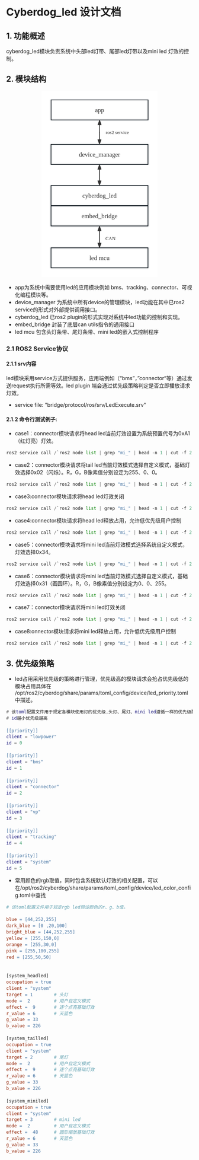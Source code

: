 # Cyberdog_led 设计文档
## 1. 功能概述
  cyberdog_led模块负责系统中头部led灯带、尾部led灯带以及mini led 灯效的控制。

## 2. 模块结构

<center>

 ![avatar](./image/cyberdog_led/cyberdog_led_flow.png)

</center>


   - app为系统中需要使用led的应用模块例如 bms、tracking、connector、可视化编程模块等。
   - device_manager 为系统中所有device的管理模块，led功能在其中已ros2 service的形式对外部提供调用接口。
   - cyberdog_led 已ros2 plugin的形式实现对系统中led功能的控制和实现。
   - embed_bridge 封装了底层can utils指令的通用接口
   - led mcu 包含头灯条带、尾灯条带、mini led的嵌入式控制程序

   

   ### 2.1 ROS2 Service协议

   #### 2.1.1 srv内容

   led模块采用service方式提供服务，应用端例如（“bms”，”connector“等）通过发送request执行所需等效。led plugin 端会通过优先级策略判定是否立即播放请求灯效。

   - service file: "bridge/protocol/ros/srv/LedExecute.srv"
 
   

  #### 2.1.2 命令行测试例子:

   - case1：connector模块请求将head led当前灯效设置为系统预置代号为0xA1（红灯亮）灯效。 

   ```Python
   ros2 service call /`ros2 node list | grep "mi_" | head -n 1 | cut -f 2 -d "/"`/led_execute protocol/srv/LedExecute "{occupation: 1, client: "connector", target: 1, mode: 1, effect: 0xA1}"
   ```

   

   - case2：connector模块请求将tail led当前灯效模式选择自定义模式，基础灯效选择0x02（闪烁）。R，G，B像素值分别设定为255、0、0。

   ```Python
   ros2 service call /`ros2 node list | grep "mi_" | head -n 1 | cut -f 2 -d "/"`/led_execute protocol/srv/LedExecute "{occupation: 1, client: "connector", target: 2, mode: 2, effect: 2 ,r_value: 255, g_value: 0, b_value: 0}"
   ```

   - case3:connector模块请求将head led灯效关闭

   ```Python
   ros2 service call /`ros2 node list | grep "mi_" | head -n 1 | cut -f 2 -d "/"`/led_execute protocol/srv/LedExecute "{occupation: 1, client: "connector", target: 1, mode: 1, effect: 0xA0}"
   ```

   - case4:connector模块请求将head led释放占用，允许低优先级用户控制

   ```Python
   ros2 service call /`ros2 node list | grep "mi_" | head -n 1 | cut -f 2 -d "/"`/led_execute protocol/srv/LedExecute "{occupation: 0, client: "connector", target: 1}"
   ```

   - case5：connector模块请求将mini led当前灯效模式选择系统自定义模式，灯效选择0x34。

   ```Python
   ros2 service call /`ros2 node list | grep "mi_" | head -n 1 | cut -f 2 -d "/"`/led_execute protocol/srv/LedExecute "{occupation: 1, client: "connector", target: 3, mode: 1, effect: 0x34}"
   ```

   

   - case6：connector模块请求将mini led当前灯效模式选择自定义模式，基础灯效选择0x31（画圆环）。R，G，B像素值分别设定为0、0、255。

   ```Python
   ros2 service call /`ros2 node list | grep "mi_" | head -n 1 | cut -f 2 -d "/"`/led_execute protocol/srv/LedExecute "{occupation: 1, client: "connector", target: 3, mode: 2, effect: 0x31, r_value: 0, g_value: 0, b_value: 255}"
   ```

   - case7：connector模块请求将mini led灯效关闭

   ```Python
   ros2 service call /`ros2 node list | grep "mi_" | head -n 1 | cut -f 2 -d "/"`/led_execute protocol/srv/LedExecute "{occupation: 1, client: "connector", target: 3, mode: 1, effect: 0x32}"
   ```

   - case8:onnector模块请求将mini led释放占用，允许低优先级用户控制

   ```Python
   ros2 service call /`ros2 node list | grep "mi_" | head -n 1 | cut -f 2 -d "/"`/led_execute protocol/srv/LedExecute "{occupation: 0, client: "connector", target: 3}"
   ```

  ## 3. 优先级策略

   - led占用采用优先级的策略进行管理，优先级高的模块请求会抢占优先级低的模块占用具体在  /opt/ros2/cyberdog/share/params/toml_config/device/led_priority.toml中描述。

   ```Lua
   # 该toml配置文件用于规定各模块使用灯的优先级,头灯、尾灯、mini led遵循一样的优先级配置
   # id越小优先级越高
   
   [[priority]]
   client = "lowpower"
   id = 0
   
   [[priority]]
   client = "bms"
   id = 1
   
   [[priority]]
   client = "connector"
   id = 2
   
   [[priority]]
   client = "vp"
   id = 3
   
   [[priority]]
   client = "tracking"
   id = 4
   
   [[priority]]
   client = "system"
   id = 5
   ```


   - 常用颜色的rgb取值，同时包含系统默认灯效的相关配置，可以在/opt/ros2/cyberdog/share/params/toml_config/device/led_color_config.toml中查找

   ```Makefile
   # 该toml配置文件用于规定rgb led预设颜色的r、g、b值。
   
   blue = [44,252,255]
   dark_blue = [0 ,20,100]
   bright_blue = [44,252,255]
   yellow = [255,150,0]
   orange = [255,30,0]
   pink = [255,100,255]
   red = [255,50,50]
   
   
   [system_headled]
   occupation = true
   client = "system"
   target = 1        # 头灯
   mode =  2         # 用户自定义模式
   effect =  9       # 逐个点亮基础灯效
   r_value = 6       # 天蓝色
   g_value = 33
   b_value = 226
   
   [system_tailled]
   occupation = true
   client = "system"
   target = 2        # 尾灯
   mode =  2         # 用户自定义模式
   effect =  9       # 逐个点亮基础灯效
   r_value = 6       # 天蓝色
   g_value = 33
   b_value = 226
   
   [system_miniled]
   occupation = true
   client = "system"
   target = 3        # mini led
   mode =  2         # 用户自定义模式
   effect =  48      # 圆形缩放基础灯效
   r_value = 6       # 天蓝色
   g_value = 33
   b_value = 226
   ```